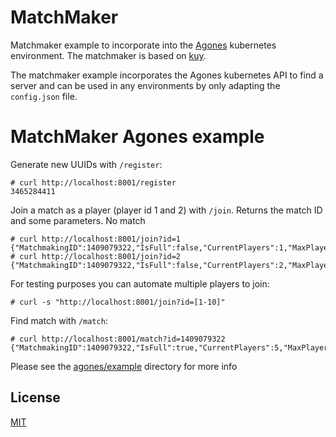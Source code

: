 # MatchMaker
Matchmaker example to incorporate into the [Agones](https://agones.dev/site/) kubernetes environment. The matchmaker is based on [kuy](https://github.com/faruqisan/kuy).

The matchmaker example incorporates the Agones kubernetes API to find a server and can be used in any environments by only adapting the `config.json` file.

# MatchMaker Agones example

Generate new UUIDs with `/register`:
````
# curl http://localhost:8001/register
3465284411
````

Join a match as a player (player id 1 and 2) with `/join`. Returns the match ID and some parameters. No match

````
# curl http://localhost:8001/join?id=1
{"MatchmakingID":1409079322,"IsFull":false,"CurrentPlayers":1,"MaxPlayers":5,"ServerPort":0,"ServerHost":""}
# curl http://localhost:8001/join?id=2
{"MatchmakingID":1409079322,"IsFull":false,"CurrentPlayers":2,"MaxPlayers":5,"ServerPort":0,"ServerHost":""}

````

For testing purposes you can automate multiple players to join:
````
# curl -s "http://localhost:8001/join?id=[1-10]"
````

Find match with `/match`:
````
# curl http://localhost:8001/match?id=1409079322
{"MatchmakingID":1409079322,"IsFull":true,"CurrentPlayers":5,"MaxPlayers":5,"ServerPort":7080,"ServerHost":"127.0.0.1"}
````

Please see the [agones/example](https://github.com/ntilborg/matchmaker/tree/master/example/agones) directory for more info


## License
[MIT](https://github.com/ntilborg/matchmaker/blob/master/LICENSE)